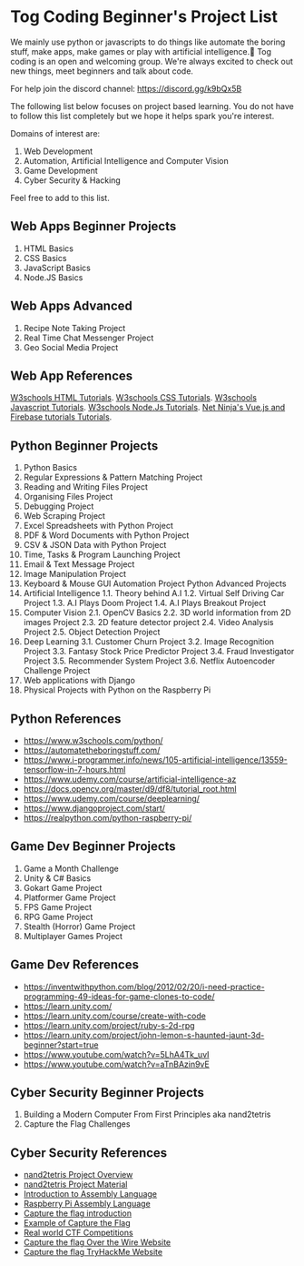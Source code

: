 # Tog Coding Beginner's Project List

We mainly use python or javascripts to do things like automate the boring stuff, make apps, make games or play with artificial intelligence.🤖 
Tog coding is an open and welcoming group. We're always excited to check out new things, meet beginners and talk about code. 

For help join the discord channel: https://discord.gg/k9bQx5B

The following list below focuses on project based learning. You do not have to follow this list completely but we hope it helps spark you're interest. 

Domains of interest are:
1.	Web Development
2.	Automation, Artificial Intelligence and Computer Vision
3.	Game Development
4.	Cyber Security & Hacking

Feel free to add to this list.

## Web Apps Beginner Projects
1.	HTML Basics
2.	CSS Basics
3.	JavaScript Basics
4.	Node.JS Basics

## Web Apps Advanced
1.	Recipe Note Taking Project
2.	Real Time Chat Messenger Project
3.	Geo Social Media Project

## Web App References
[W3schools HTML Tutorials](https://www.w3schools.com/html/).
[W3schools CSS Tutorials](https://www.w3schools.com/css/).
[W3schools Javascript Tutorials](https://www.w3schools.com/js/).
[W3schools Node.Js Tutorials](https://www.w3schools.com/nodejs/).
[Net Ninja's Vue.js and Firebase tutorials Tutorials](https://www.udemy.com/course/build-web-apps-with-vuejs-firebase/).


## Python Beginner Projects
1.	Python Basics
2.	Regular Expressions & Pattern Matching Project
3.	Reading and Writing Files Project
4.	Organising Files Project
5.	Debugging Project
6.	Web Scraping Project
7.	Excel Spreadsheets with Python Project
8.	PDF & Word Documents with Python Project
9.	CSV & JSON Data with Python Project
10.	Time, Tasks & Program Launching Project
11.	Email & Text Message Project
12.	Image Manipulation Project
13.	Keyboard & Mouse GUI Automation Project
Python Advanced Projects
1.	Artificial Intelligence
1.1.	Theory behind A.I
1.2.	Virtual Self Driving Car Project
1.3.	A.I Plays Doom Project
1.4.	A.I Plays Breakout Project
2.	Computer Vision
2.1.	OpenCV Basics
2.2.	3D world information from 2D images Project
2.3.	2D feature detector project
2.4.	Video Analysis Project
2.5.	Object Detection Project
3.	Deep Learning
3.1.	Customer Churn Project
3.2.	Image Recognition Project
3.3.	Fantasy Stock Price Predictor Project
3.4.	Fraud Investigator Project
3.5.	Recommender System Project
3.6.	Netflix Autoencoder Challenge Project
4.	Web applications with Django
5.	Physical Projects with Python on the Raspberry Pi

## Python References
- https://www.w3schools.com/python/
- https://automatetheboringstuff.com/
- https://www.i-programmer.info/news/105-artificial-intelligence/13559-tensorflow-in-7-hours.html
- https://www.udemy.com/course/artificial-intelligence-az
- https://docs.opencv.org/master/d9/df8/tutorial_root.html
- https://www.udemy.com/course/deeplearning/
- https://www.djangoproject.com/start/
- https://realpython.com/python-raspberry-pi/


## Game Dev Beginner Projects
1.	Game a Month Challenge
2.  Unity & C# Basics
3.	Gokart Game Project
4.	Platformer Game Project
5.	FPS Game Project
6.	RPG Game Project
7.	Stealth (Horror) Game Project
8.	Multiplayer Games Project

## Game Dev References
- https://inventwithpython.com/blog/2012/02/20/i-need-practice-programming-49-ideas-for-game-clones-to-code/
- https://learn.unity.com/
- https://learn.unity.com/course/create-with-code
- https://learn.unity.com/project/ruby-s-2d-rpg
- https://learn.unity.com/project/john-lemon-s-haunted-jaunt-3d-beginner?start=true
- https://www.youtube.com/watch?v=5LhA4Tk_uvI
- https://www.youtube.com/watch?v=aTnBAzin9vE



## Cyber Security Beginner Projects
1. Building a Modern Computer From First Principles aka nand2tetris
2. Capture the Flag Challenges



## Cyber Security References
- [nand2tetris Project Overview](https://www.youtube.com/watch?v=wTl5wRDT0CU&feature=youtu.be)
- [nand2tetris Project Material](https://www.nand2tetris.org/course)
- [Introduction to Assembly Language](https://www.youtube.com/watch?v=ViNnfoE56V8)
- [Raspberry Pi Assembly Language](https://www.youtube.com/playlist?list=PLaAnBAiYNz3PXo8A5onrxSFka1NJYC2dX)
- [Capture the flag introduction](https://www.youtube.com/watch?v=Cs9l_77g5bo)
- [Example of Capture the Flag](https://www.youtube.com/watch?v=wb7m_Y_3irg&t=2133s)
- [Real world CTF Competitions](https://www.youtube.com/watch?v=2S_TXaGYD8E&t=467s)
- [Capture the flag Over the Wire Website](https://overthewire.org/wargames/)
- [Capture the flag TryHackMe Website](https://tryhackme.com/)
